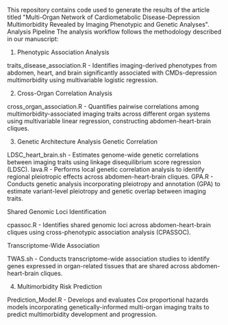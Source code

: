 This repository contains code used to generate the results of the article titled "Multi-Organ Network of Cardiometabolic Disease-Depression Multimorbidity Revealed by Imaging Phenotypic and Genetic Analyses".
Analysis Pipeline
The analysis workflow follows the methodology described in our manuscript:
1. Phenotypic Association Analysis

traits_disease_association.R - Identifies imaging-derived phenotypes from abdomen, heart, and brain significantly associated with CMDs-depression multimorbidity using multivariable logistic regression.

2. Cross-Organ Correlation Analysis

cross_organ_association.R - Quantifies pairwise correlations among multimorbidity-associated imaging traits across different organ systems using multivariable linear regression, constructing abdomen-heart-brain cliques.

3. Genetic Architecture Analysis
Genetic Correlation

LDSC_heart_brain.sh - Estimates genome-wide genetic correlations between imaging traits using linkage disequilibrium score regression (LDSC).
lava.R - Performs local genetic correlation analysis to identify regional pleiotropic effects across abdomen-heart-brain cliques.
GPA.R - Conducts genetic analysis incorporating pleiotropy and annotation (GPA) to estimate variant-level pleiotropy and genetic overlap between imaging traits.

Shared Genomic Loci Identification

cpassoc.R - Identifies shared genomic loci across abdomen-heart-brain cliques using cross-phenotypic association analysis (CPASSOC).

Transcriptome-Wide Association

TWAS.sh - Conducts transcriptome-wide association studies to identify genes expressed in organ-related tissues that are shared across abdomen-heart-brain cliques.

4. Multimorbidity Risk Prediction

Prediction_Model.R - Develops and evaluates Cox proportional hazards models incorporating genetically-informed multi-organ imaging traits to predict multimorbidity development and progression.

